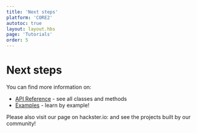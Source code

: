 ```yaml
---
title: 'Next steps'
platform: 'CORE2'
autotoc: true
layout: layout.hbs
page: 'Tutorials'
order: 5
---
```

# Next steps #
You can find more information on:

<!-- * [Tutorial](https://husarion.com/core2/tutorials/) - learn how to use individual CORE2 peripherals -->
* [API Reference](https://husarion.com/core2/api_reference/) - see all classes and methods
* [Examples](https://husarion.com/core2/examples/) - learn by example!

Please also visit our page on hackster.io: [](https://www.hackster.io/husarion) and see the projects built by our community!
